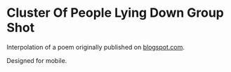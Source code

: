 # Cluster Of People Lying Down Group Shot

Interpolation of a poem originally published on [blogspot.com](https://beatpoet2015.blogspot.com/2016/01/cluster-of-people-lying-down-group-shot.html).

Designed for mobile.
